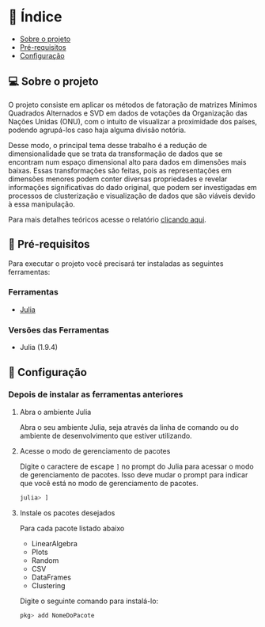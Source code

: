 <div id="topo"></div>

📜 Índice
===

* [Sobre o projeto](#about)
* [Pré-requisitos](#install)
* [Configuração](#setup)

## 💻 Sobre o projeto <a name="about"></a>
O projeto consiste em aplicar os métodos de fatoração de matrizes Mínimos Quadrados Alternados e SVD em dados de votações da Organização das Nações Unidas (ONU), com o intuito de visualizar a proximidade dos países, podendo agrupá-los caso haja alguma divisão notória.

Desse modo, o principal tema desse trabalho é a redução de dimensionalidade que se trata da transformação de dados que se encontram num espaço dimensional alto para dados em dimensões mais baixas. Essas transformações são feitas, pois as representações em dimensões menores podem conter diversas propriedades e revelar informações significativas do dado original, que podem ser investigadas em processos de clusterização e visualização de dados que são viáveis devido à essa manipulação.
 
Para mais detalhes teóricos acesse o relatório [clicando aqui](https://github.com/danielshz/svd-dimensionality-reduction/wiki/Relat%C3%B3rio).

## 🔨 Pré-requisitos <a name="install"></a>

Para executar o projeto você precisará ter instaladas as seguintes ferramentas:

### Ferramentas
- [Julia](https://julialang.org/)

### Versões das Ferramentas
- Julia (1.9.4)

## 🔧 Configuração <a name="setup"></a>
### Depois de instalar as ferramentas anteriores

1. Abra o ambiente Julia

    Abra o seu ambiente Julia, seja através da linha de comando ou do ambiente de desenvolvimento que estiver utilizando.

2. Acesse o modo de gerenciamento de pacotes

    Digite o caractere de escape `]` no prompt do Julia para acessar o modo de gerenciamento de pacotes. Isso deve mudar o prompt para indicar que você está no modo de gerenciamento de pacotes.

    ```julia
    julia> ]
    ```

3. Instale os pacotes desejados

    Para cada pacote listado abaixo
    - LinearAlgebra
    - Plots
    - Random
    - CSV
    - DataFrames
    - Clustering

    Digite o seguinte comando para instalá-lo:

    ```julia
    pkg> add NomeDoPacote
    ```
